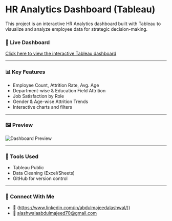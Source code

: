 # HR Analytics Dashboard (Tableau)

This project is an interactive HR Analytics dashboard built with Tableau to visualize and analyze employee data for strategic decision-making.

### 🔗 Live Dashboard
[Click here to view the interactive Tableau dashboard](https://public.tableau.com/app/profile/abdulmajeed.al.ashwal/viz/HR_P/Dashboard1?publish=yes)

---

### 📊 Key Features

- Employee Count, Attrition Rate, Avg. Age
- Department-wise & Education Field Attrition
- Job Satisfaction by Role
- Gender & Age-wise Attrition Trends
- Interactive charts and filters

---

### 🖼️ Preview

![Dashboard Preview](./screenshots/dashboard-preview.png)

---

### 🧠 Tools Used

- Tableau Public
- Data Cleaning (Excel/Sheets)
- GitHub for version control

---

### 📩 Connect With Me

- 💼 (https://www.linkedin.com/in/abdulmajeedalashwal/))
- 📧 alashwalaabdulmajeed70@gmail.com
